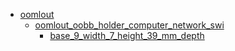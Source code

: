 * [oomlout](oomlout)
  * [oomlout_oobb_holder_computer_network_swi](oomlout/oomlout_oobb_holder_computer_network_swi)
    * [base_9_width_7_height_39_mm_depth](oomlout/oomlout_oobb_holder_computer_network_swi/base_9_width_7_height_39_mm_depth)

